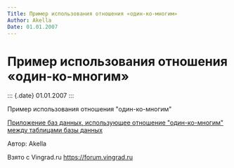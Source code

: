 ```yaml
---
Title: Пример использования отношения «один-ко-многим»
Author: Akella
Date: 01.01.2007
---
```



Пример использования отношения «один-ко-многим»
===============================================

::: {.date}
01.01.2007
:::

Пример использования отношения \"один-ко-многим\"

[Приложение баз данных, использующее отношение \"один-ко-многим\" между
таблицами базы данных](/zip/14_1.zip)

Автор: Akella

Взято с Vingrad.ru <https://forum.vingrad.ru>
